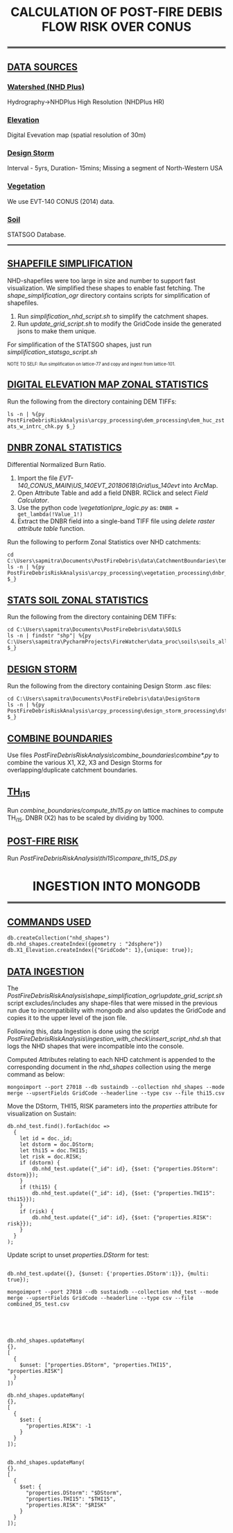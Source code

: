 <h1><b><center>CALCULATION OF POST-FIRE DEBIS FLOW RISK OVER CONUS</center></b>
<hr style="border:2px solid gray">

<h2><u>DATA SOURCES</u></h2>

### [Watershed (NHD Plus)](https://apps.nationalmap.gov/downloader/#/)
Hydrography->NHDPlus High Resolution (NHDPlus HR)

### [Elevation](https://apps.nationalmap.gov/downloader/#/)
Digital Evevation map (spatial resolution of 30m)

### [Design Storm](https://hdsc.nws.noaa.gov/hdsc/pfds/pfds_gis.html)
Interval - 5yrs, Duration- 15mins; Missing a segment of North-Western USA

### [Vegetation](https://landfire.gov/version_download.php#)
We use EVT-140 CONUS (2014) data.

### [Soil](https://water.usgs.gov/GIS/metadata/usgswrd/XML/ussoils.xml#stdorder)
STATSGO Database.

<hr style="border:0.5px solid gray">

## <u>SHAPEFILE SIMPLIFICATION</u>

NHD-shapefiles were too large in size and number to support fast visualization. We simplified these shapes to enable fast 
fetching. The *shape_simplification_ogr* directory contains scripts for simplification of shapefiles. 

1) Run *simplification_nhd_script.sh* to simplify the catchment shapes.
2) Run *update_grid_script.sh* to modify the GridCode inside the generated jsons to make them unique.

For simplification of the STATSGO shapes, just run *simplification_statsgo_script.sh*

<sub><sub>NOTE TO SELF: Run simplification on lattice-77 and copy and ingest from lattice-101.</sub></sub>

## <u>DIGITAL ELEVATION MAP ZONAL STATISTICS</u>
Run the following from the directory containing DEM TIFFs:

```ls -n | %{py  PostFireDebrisRiskAnalysis\arcpy_processing\dem_processing\dem_huc_zstats_w_intrc_chk.py $_}```

## <u>DNBR ZONAL STATISTICS</u>
Differential Normalized Burn Ratio. 

1) Import the file *EVT-140_CONUS_MAIN\US_140EVT_20180618\Grid\us_140evt* into ArcMap. 
2) Open Attribute Table and add a field DNBR. RClick and select *Field Calculator*. 
3) Use the python code *\vegetation\pre_logic.py* as: ```DNBR = get_lambda(!Value_1!)```
4) Extract the DNBR field into a single-band TIFF file using *delete raster attribute table* function.
   
Run the following to perform Zonal Statistics over NHD catchments:

```
cd C:\Users\sapmitra\Documents\PostFireDebris\data\CatchmentBoundaries\temp_shapefiles
ls -n | %{py PostFireDebrisRiskAnalysis\arcpy_processing\vegetation_processing\dnbr_zonal_stats_single.py $_}
```

## <u>STATS SOIL ZONAL STATISTICS</u>
Run the following from the directory containing DEM TIFFs:

```
cd C:\Users\sapmitra\Documents\PostFireDebris\data\SOILS
ls -n | findstr "shp"| %{py C:\Users\sapmitra\PycharmProjects\FireWatcher\data_proc\soils\soils_all_hucs_zonal_stats_single.py $_}
```


## <u>DESIGN STORM</u>

Run the following from the directory containing Design Storm .asc files:

```
cd C:\Users\sapmitra\Documents\PostFireDebris\data\DesignStorm
ls -n | %{py PostFireDebrisRiskAnalysis\arcpy_processing\design_storm_processing\dstorm_huc_zonal_intrc_chk_single.py $_}
```

## <u>COMBINE BOUNDARIES</u>

Use files *PostFireDebrisRiskAnalysis\combine_boundaries\combine\*.py* to combine the various X1, X2, X3 and 
Design Storms for overlapping/duplicate catchment boundaries.

## <u>TH<sub>i15</sub></u>

Run *combine_boundaries/compute_thi15.py* on lattice machines to compute TH<sub>i15</sub>. DNBR (X2) has to be scaled by dividing by 1000.

## <u>POST-FIRE RISK</u>

Run *PostFireDebrisRiskAnalysis\thi15\compare_thi15_DS.py*



# <b><center>INGESTION INTO MONGODB</center></b>
<hr style="border:2px solid gray">


## <u>COMMANDS USED</u>

```
db.createCollection("nhd_shapes")
db.nhd_shapes.createIndex({geometry : "2dsphere"})
db.X1_Elevation.createIndex({"GridCode": 1},{unique: true});
```
## <u>DATA INGESTION</u>

The *PostFireDebrisRiskAnalysis\shape_simplification_ogr\update_grid_script.sh* script excludes/includes any shape-files that
were missed in the previous run due to incompatibility with mongodb and also updates the GridCode and copies it to the upper level
of the json file. 

Following this, data Ingestion is done using the script *PostFireDebrisRiskAnalysis\ingestion_with_check\insert_script_nhd.sh* 
that logs the NHD shapes that were incompatible into the console. 


Computed Attributes relating to each NHD catchment is appended to the corresponding document in the *nhd_shapes* collection using the merge command as below:

```
mongoimport --port 27018 --db sustaindb --collection nhd_shapes --mode merge --upsertFields GridCode --headerline --type csv --file thi15.csv
```

Move the DStorm, THI15, RISK parameters into the *properties* attribute for visualization on Sustain:

```angular2html
db.nhd_test.find().forEach(doc =>
  {
    let id = doc._id;
    let dstorm = doc.DStorm;
    let thi15 = doc.THI15;
    let risk = doc.RISK;
    if (dstorm) {
        db.nhd_test.update({"_id": id}, {$set: {"properties.DStorm": dstorm}});
    }
    if (thi15) {
        db.nhd_test.update({"_id": id}, {$set: {"properties.THI15": thi15}});
    }
    if (risk) {
        db.nhd_test.update({"_id": id}, {$set: {"properties.RISK": risk}});
    }
  }
);
```

Update script to unset *properties.DStorm* for test:

```

db.nhd_test.update({}, {$unset: {'properties.DStorm':1}}, {multi: true});

mongoimport --port 27018 --db sustaindb --collection nhd_test --mode merge --upsertFields GridCode --headerline --type csv --file combined_DS_test.csv 





db.nhd_shapes.updateMany(
{},
[
  {
    $unset: ["properties.DStorm", "properties.THI15", "properties.RISK"] 
  }
])

db.nhd_shapes.updateMany(
{},
[
  {
    $set: {
      "properties.RISK": -1
    }
  }
]);


db.nhd_shapes.updateMany(
{},
[
  {
    $set: {
      "properties.DStorm": "$DStorm",
      "properties.THI15": "$THI15",
      "properties.RISK": "$RISK"
    }
  }
]);





```
